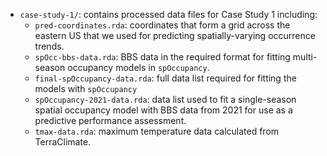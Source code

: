 + `case-study-1/`: contains processed data files for Case Study 1 including:
     + `pred-coordinates.rda`: coordinates that form a grid across the eastern US that we used for predicting spatially-varying occurrence trends.
     + `spOcc-bbs-data.rda`: BBS data in the required format for fitting multi-season occupancy models in `spOccupancy`. 
     + `final-spOccupancy-data.rda`: full data list required for fitting the models with `spOccupancy`
     + `spOccupancy-2021-data.rda`: data list used to fit a single-season spatial occupancy model with BBS data from 2021 for use as a predictive performance assessment.
     + `tmax-data.rda`: maximum temperature data calculated from TerraClimate.
